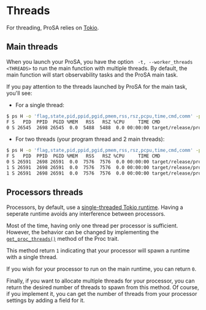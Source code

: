 # Threads

For threading, ProSA relies on [Tokio](https://docs.rs/tokio/latest/tokio/runtime/index.html).

## Main threads

When you launch your ProSA, you have the option ` -t, --worker_threads <THREADS>` to run the main function with multiple threads.
By default, the main function will start observability tasks and the ProSA main task.

If you pay attention to the threads launched by ProSA for the main task, you'll see:

- For a single thread:
```bash
$ ps H -o 'flag,state,pid,ppid,pgid,pmem,rss,rsz,pcpu,time,cmd,comm' -p `pgrep -f prosa-dummy | head -1`
F S   PID  PPID  PGID %MEM   RSS   RSZ %CPU     TIME CMD                         COMMAND
0 S 26545  2698 26545  0.0  5488  5488  0.0 00:00:00 target/release/prosa-dummy  prosa-dummy
```

- For two threads (your program thread and 2 main threads):
```bash
$ ps H -o 'flag,state,pid,ppid,pgid,pmem,rss,rsz,pcpu,time,cmd,comm' -p `pgrep -f prosa-dummy | head -1`
F S   PID  PPID  PGID %MEM   RSS   RSZ %CPU     TIME CMD                         COMMAND
0 S 26591  2698 26591  0.0  7576  7576  0.0 00:00:00 target/release/prosa-dummy  prosa-dummy
1 S 26591  2698 26591  0.0  7576  7576  0.0 00:00:00 target/release/prosa-dummy  main
1 S 26591  2698 26591  0.0  7576  7576  0.0 00:00:00 target/release/prosa-dummy  main
```

## Processors threads

Processors, by default, use a [single-threaded Tokio runtime](https://docs.rs/tokio/latest/tokio/runtime/index.html#current-thread-runtime-behavior-at-the-time-of-writing).
Having a seperate runtime avoids any interference between processors.

Most of the time, having only one thread per processor is sufficient.
However, the behavior can be changed by implementing the [`get_proc_threads()`](https://docs.rs/prosa/latest/prosa/core/proc/trait.Proc.html#tymethod.get_proc_threads) method of the Proc trait.

This method return `1` indicating that your processor will spawn a runtime with a single thread.

If you wish for your processor to run on the main runtime, you can return `0`.

Finally, if you want to allocate multiple threads for your processor, you can return the desired number of threads to spawn from this method.
Of course, if you implement it, you can get the number of threads from your processor settings by adding a field for it.
